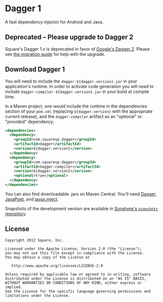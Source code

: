 Dagger 1
========

A fast dependency injector for Android and Java.


Deprecated – Please upgrade to Dagger 2
---------------------------------------

Square's Dagger 1.x is deprecated in favor of [Google's Dagger 2](https://github.com/google/dagger).
Please see [the migration guide](https://google.github.io/dagger/dagger-1-migration.html) for help
with the upgrade.


Download Dagger 1
-----------------

You will need to include the `dagger-${dagger.version}.jar` in your
application's runtime.  In order to activate code generation you will need to
include `dagger-compiler-${dagger.version}.jar` in your build at compile time.

In a Maven project, one would include the runtime in the dependencies section
of your `pom.xml` (replacing `${dagger.version}` with the appropriate current
release), and the `dagger-compiler` artifact as an "optional" or "provided"
dependency:

```xml
<dependencies>
  <dependency>
    <groupId>com.squareup.dagger</groupId>
    <artifactId>dagger</artifactId>
    <version>${dagger.version}</version>
  </dependency>
  <dependency>
    <groupId>com.squareup.dagger</groupId>
    <artifactId>dagger-compiler</artifactId>
    <version>${dagger.version}</version>
    <optional>true</optional>
  </dependency>
</dependencies>
```

You can also find downloadable .jars on Maven Central. You'll need
[Dagger][dl-dagger], [JavaPoet][dl-javapoet], and [javax.inject][dl-inject].

Snapshots of the development version are available in [Sonatype's `snapshots` repository][snap].



License
-------

    Copyright 2012 Square, Inc.

    Licensed under the Apache License, Version 2.0 (the "License");
    you may not use this file except in compliance with the License.
    You may obtain a copy of the License at

       http://www.apache.org/licenses/LICENSE-2.0

    Unless required by applicable law or agreed to in writing, software
    distributed under the License is distributed on an "AS IS" BASIS,
    WITHOUT WARRANTIES OR CONDITIONS OF ANY KIND, either express or implied.
    See the License for the specific language governing permissions and
    limitations under the License.



 [1]: http://square.github.com/dagger/
 [dl-dagger]: http://search.maven.org/#search%7Cga%7C1%7Cg%3A%22com.squareup.dagger%22%20a%3A%22dagger%22
 [dl-javapoet]: http://search.maven.org/#search%7Cga%7C1%7Cg%3A%22com.squareup%22%20a%3A%22javapoet%22
 [dl-inject]: http://search.maven.org/#search%7Cga%7C1%7Cg%3A%22javax.inject%22%20a%3A%22javax.inject%22
 [snap]: https://oss.sonatype.org/content/repositories/snapshots/
